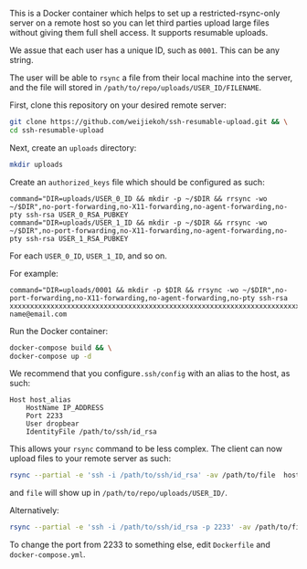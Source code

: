 This is a Docker container which helps to set up a restricted-rsync-only server
on a remote host so you can let third parties upload large files without giving
them full shell access. It supports resumable uploads.

We assue that each user has a unique ID, such as `0001`. This can be any string.

The user will be able to `rsync` a file from their local machine into the server,
and the file will stored in `/path/to/repo/uploads/USER_ID/FILENAME`.

First, clone this repository on your desired remote server:

```bash
git clone https://github.com/weijiekoh/ssh-resumable-upload.git && \
cd ssh-resumable-upload
```

Next, create an `uploads` directory:

```bash
mkdir uploads
```

Create an `authorized_keys` file which should be configured as such:

```
command="DIR=uploads/USER_0_ID && mkdir -p ~/$DIR && rrsync -wo ~/$DIR",no-port-forwarding,no-X11-forwarding,no-agent-forwarding,no-pty ssh-rsa USER_0_RSA_PUBKEY
command="DIR=uploads/USER_1_ID && mkdir -p ~/$DIR && rrsync -wo ~/$DIR",no-port-forwarding,no-X11-forwarding,no-agent-forwarding,no-pty ssh-rsa USER_1_RSA_PUBKEY
```

For each `USER_0_ID`, `USER_1_ID`, and so on.

For example:

```
command="DIR=uploads/0001 && mkdir -p $DIR && rrsync -wo ~/$DIR",no-port-forwarding,no-X11-forwarding,no-agent-forwarding,no-pty ssh-rsa xxxxxxxxxxxxxxxxxxxxxxxxxxxxxxxxxxxxxxxxxxxxxxxxxxxxxxxxxxxxxxxxxxxxxxxxxxxxxxxxxxxxxxxxxxxxxxxxxxxxxxxxxxxxxxxxxxxxxxxxxxxxxxxxxxxxxxxxxxxxxxxxxxxxxxxxxxxxxxxxxxxxxxxxxxxxxxxxxxxxxxxxxxxxxxxxxxxxxxxxxxxxxxxxxxxxxxxxxxxxxxxxxxxxxxxxxxxxxxxxxxxxxxxxxxxxxxxxxxxxxxxxxxxxxxxxxxxxxxxxxxxxxxxxxxxxxxxxxxxxxxxxxxxxxxxxxxxxxxxxxxxxxxxxxxxxxxxxxxxxxxxxxxxxxxxxxxxxxxxxxxxxxxxxxxxx name@email.com
```

Run the Docker container:

```bash
docker-compose build && \
docker-compose up -d
```

We recommend that you configure`.ssh/config` with an alias to the host, as such:

```
Host host_alias
    HostName IP_ADDRESS
    Port 2233
    User dropbear
    IdentityFile /path/to/ssh/id_rsa
```

This allows your `rsync` command to be less complex. The client can now upload
files to your remote server as such:

```bash
rsync --partial -e 'ssh -i /path/to/ssh/id_rsa' -av /path/to/file  host_alias:
```

and `file` will show up in `/path/to/repo/uploads/USER_ID/`.

Alternatively:

```bash
rsync --partial -e 'ssh -i /path/to/ssh/id_rsa -p 2233' -av /path/to/file  dropbear@IP_ADDRESS:../
```

To change the port from 2233 to something else, edit `Dockerfile` and
`docker-compose.yml`.
